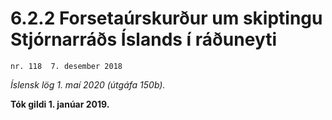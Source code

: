 # 6.2.2 Forsetaúrskurður um skiptingu Stjórnarráðs Íslands í ráðuneyti

`nr. 118  7. desember 2018`

_Íslensk lög 1. maí 2020 (útgáfa 150b)._

**Tók gildi 1. janúar 2019.**

